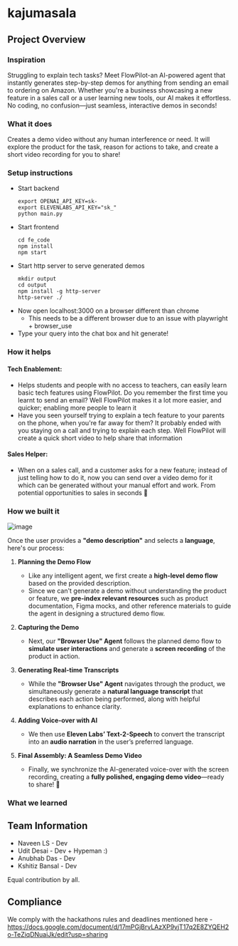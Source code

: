 # kajumasala

## Project Overview
### Inspiration
Struggling to explain tech tasks? Meet FlowPilot-an AI-powered agent that instantly generates step-by-step demos for anything from sending an email to ordering on Amazon. Whether you're a business showcasing a new feature in a sales call or a user learning new tools, our AI makes it effortless. No coding, no confusion—just seamless, interactive demos in seconds!

### What it does
Creates a demo video without any human interference or need. It will explore the product for the task, reason for actions to take, and create a short video recording for you to share! 

### Setup instructions
* Start backend
  ```
  export OPENAI_API_KEY=sk-
  export ELEVENLABS_API_KEY="sk_"
  python main.py
  ```
* Start frontend
  ```
  cd fe_code
  npm install
  npm start
  ```
* Start http server to serve generated demos
  ```
  mkdir output
  cd output
  npm install -g http-server
  http-server ./
  ```
* Now open localhost:3000 on a browser different than chrome
  * This needs to be a different browser due to an issue with playwright + browser_use
* Type your query into the chat box and hit generate!

### How it helps
#### Tech Enablement: 
- Helps students and people with no access to teachers, can easily learn basic tech features using FlowPilot. Do you remember the first time you learnt to send an email? Well FlowPilot makes it a lot more easier, and quicker; enabling more people to learn it
- Have you seen yourself trying to explain a tech feature to your parents on the phone, when you're far away for them? It probably ended with you staying on a call and trying to explain each step. Well FlowPilot will create a quick short video to help share that information

#### Sales Helper:
- When on a sales call, and a customer asks for a new feature; instead of just telling how to do it, now you can send over a video demo for it which can be generated without your manual effort and work. From potential opportunities to sales in seconds 🚀

### How we built it
![image](https://github.com/user-attachments/assets/b3bb7d2b-309d-4d3b-b230-926f8363be9f)

Once the user provides a **"demo description"** and selects a **language**, here's our process:  

1. **Planning the Demo Flow**  
   - Like any intelligent agent, we first create a **high-level demo flow** based on the provided description.  
   - Since we can't generate a demo without understanding the product or feature, we **pre-index relevant resources** such as product documentation, Figma mocks, and other reference materials to guide the agent in designing a structured demo flow.  

2. **Capturing the Demo**  
   - Next, our **"Browser Use" Agent** follows the planned demo flow to **simulate user interactions** and generate a **screen recording** of the product in action.  

3. **Generating Real-time Transcripts**  
   - While the **"Browser Use" Agent** navigates through the product, we simultaneously generate a **natural language transcript** that describes each action being performed, along with helpful explanations to enhance clarity.  

4. **Adding Voice-over with AI**  
   - We then use **Eleven Labs’ Text-2-Speech** to convert the transcript into an **audio narration** in the user’s preferred language.  

5. **Final Assembly: A Seamless Demo Video**  
   - Finally, we synchronize the AI-generated voice-over with the screen recording, creating a **fully polished, engaging demo video**—ready to share! 🚀 

### What we learned

## Team Information
- Naveen LS - Dev
- Udit Desai - Dev + Hypeman :)
- Anubhab Das - Dev
- Kshitiz Bansal - Dev

Equal contribution by all. 

## Compliance
We comply with the hackathons rules and deadlines mentioned here - https://docs.google.com/document/d/17mPGjBrvLAzXP9vjT17q2E8ZYQEH2o-TeZiqDNuaiJk/edit?usp=sharing
